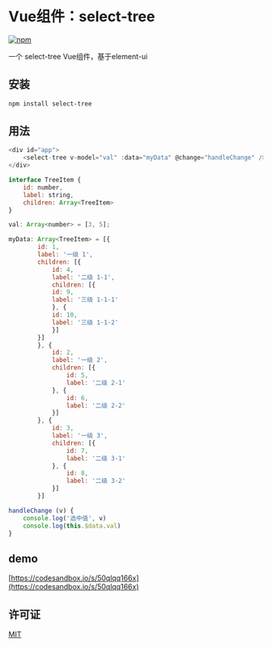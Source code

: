 # Vue组件：select-tree

[![npm](https://img.shields.io/badge/npm-0.1.1-orange.svg)](https://www.npmjs.com/package/select-tree)

一个 select-tree Vue组件，基于element-ui

## 安装

```bash
npm install select-tree
```

## 用法

```js
<div id="app">
    <select-tree v-model="val" :data="myData" @change="handleChange" />
</div>

interface TreeItem {
    id: number,
    label: string,
    children: Array<TreeItem>
}

val: Array<number> = [3, 5];

myData: Array<TreeItem> = [{
        id: 1,
        label: '一级 1',
        children: [{
            id: 4,
            label: '二级 1-1',
            children: [{
            id: 9,
            label: '三级 1-1-1'
            }, {
            id: 10,
            label: '三级 1-1-2'
            }]
        }]
        }, {
            id: 2,
            label: '一级 2',
            children: [{
                id: 5,
                label: '二级 2-1'
            }, {
                id: 6,
                label: '二级 2-2'
            }]
        }, {
            id: 3,
            label: '一级 3',
            children: [{
                id: 7,
                label: '二级 3-1'
            }, {
                id: 8,
                label: '二级 3-2'
            }]
        }]

handleChange (v) {
    console.log('选中值', v)
    console.log(this.$data.val)
} 

```

## demo

[https://codesandbox.io/s/50qlqq166x](https://codesandbox.io/s/50qlqq166x)

## 许可证

[MIT](http://hotoo.mit-license.org/)